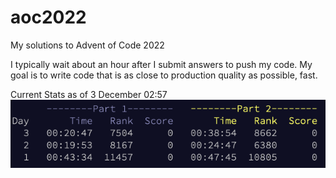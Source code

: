# aoc2022
My solutions to Advent of Code 2022

I typically wait about an hour after I submit answers to push my code. My goal is to write code that is as close to production quality as possible, fast. 

Current Stats as of 3 December 02:57
![Current Stats as of 3 December 02:57](stats.png)
